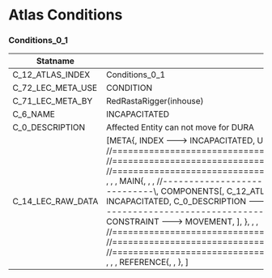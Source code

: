 

# Atlas Conditions





### Conditions_0_1
| Statname | Value | 
|  --  |  --  | 
| C_12_ATLAS_INDEX | Conditions_0_1 | 
| C_72_LEC_META_USE | CONDITION | 
| C_71_LEC_META_BY | RedRastaRigger(inhouse) | 
| C_6_NAME | INCAPACITATED | 
| C_0_DESCRIPTION | Affected Entity can not move for DURA | 
| C_14_LEC_RAW_DATA | [META{,   INDEX ---> INCAPACITATED,   USE ---> CONDITION,   BY ---> RedRastaRigger(inhouse), }, , , , //==============================================================================\\, //==============================================================================\\, //==============================================================================\\, , , , MAIN{, , , //------------------------------------------------------------------------------\\,   COMPONENTS[,     C_12_ATLAS_INDEX ---> Conditions_0_1,     C_6_NAME ---> INCAPACITATED,     C_0_DESCRIPTION ---> Affected Entity can not move for DURA, ], , , //------------------------------------------------------------------------------\\,   EFFECT[,     CONSTRAINT ---> MOVEMENT,   ], }, , , //==============================================================================\\, //==============================================================================\\, //==============================================================================\\, , , , REFERENCE{, , }, ] | 

